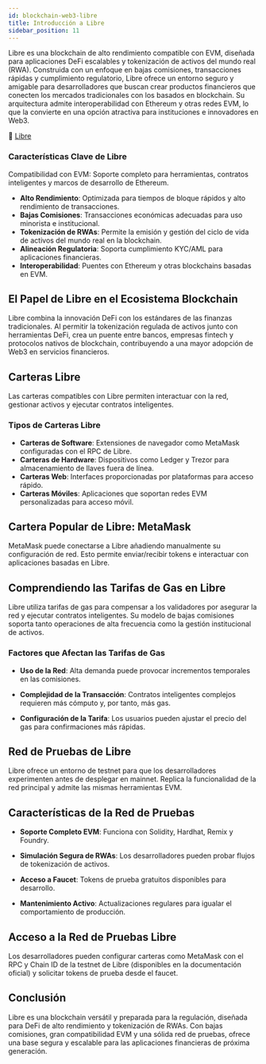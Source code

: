 ```yaml
---
id: blockchain-web3-libre
title: Introducción a Libre
sidebar_position: 11
---
```

Libre es una blockchain de alto rendimiento compatible con EVM, diseñada para aplicaciones DeFi escalables y tokenización de activos del mundo real (RWA). Construida con un enfoque en bajas comisiones, transacciones rápidas y cumplimiento regulatorio, Libre ofrece un entorno seguro y amigable para desarrolladores que buscan crear productos financieros que conecten los mercados tradicionales con los basados en blockchain.
Su arquitectura admite interoperabilidad con Ethereum y otras redes EVM, lo que la convierte en una opción atractiva para instituciones e innovadores en Web3.

🔗 [Libre](https://www.libre.org/)

### Características Clave de Libre
Compatibilidad con EVM: Soporte completo para herramientas, contratos inteligentes y marcos de desarrollo de Ethereum.

* **Alto Rendimiento**: Optimizada para tiempos de bloque rápidos y alto rendimiento de transacciones.
* **Bajas Comisiones**: Transacciones económicas adecuadas para uso minorista e institucional.
* **Tokenización de RWAs**: Permite la emisión y gestión del ciclo de vida de activos del mundo real en la blockchain.
* **Alineación Regulatoria**: Soporta cumplimiento KYC/AML para aplicaciones financieras.
* **Interoperabilidad**: Puentes con Ethereum y otras blockchains basadas en EVM.

## El Papel de Libre en el Ecosistema Blockchain
Libre combina la innovación DeFi con los estándares de las finanzas tradicionales. Al permitir la tokenización regulada de activos junto con herramientas DeFi, crea un puente entre bancos, empresas fintech y protocolos nativos de blockchain, contribuyendo a una mayor adopción de Web3 en servicios financieros.

## Carteras Libre
Las carteras compatibles con Libre permiten interactuar con la red, gestionar activos y ejecutar contratos inteligentes.

### Tipos de Carteras Libre
* **Carteras de Software**: Extensiones de navegador como MetaMask configuradas con el RPC de Libre.
* **Carteras de Hardware**: Dispositivos como Ledger y Trezor para almacenamiento de llaves fuera de línea.
* **Carteras Web**: Interfaces proporcionadas por plataformas para acceso rápido.
* **Carteras Móviles**: Aplicaciones que soportan redes EVM personalizadas para acceso móvil.

## Cartera Popular de Libre: MetaMask
MetaMask puede conectarse a Libre añadiendo manualmente su configuración de red. Esto permite enviar/recibir tokens e interactuar con aplicaciones basadas en Libre.

## Comprendiendo las Tarifas de Gas en Libre
Libre utiliza tarifas de gas para compensar a los validadores por asegurar la red y ejecutar contratos inteligentes. Su modelo de bajas comisiones soporta tanto operaciones de alta frecuencia como la gestión institucional de activos.

### Factores que Afectan las Tarifas de Gas
* **Uso de la Red**: Alta demanda puede provocar incrementos temporales en las comisiones.

* **Complejidad de la Transacción**: Contratos inteligentes complejos requieren más cómputo y, por tanto, más gas.

* **Configuración de la Tarifa**: Los usuarios pueden ajustar el precio del gas para confirmaciones más rápidas.

## Red de Pruebas de Libre
Libre ofrece un entorno de testnet para que los desarrolladores experimenten antes de desplegar en mainnet. Replica la funcionalidad de la red principal y admite las mismas herramientas EVM.

## Características de la Red de Pruebas
* **Soporte Completo EVM**: Funciona con Solidity, Hardhat, Remix y Foundry.

* **Simulación Segura de RWAs**: Los desarrolladores pueden probar flujos de tokenización de activos.

* **Acceso a Faucet**: Tokens de prueba gratuitos disponibles para desarrollo.

* **Mantenimiento Activo**: Actualizaciones regulares para igualar el comportamiento de producción.

## Acceso a la Red de Pruebas Libre
Los desarrolladores pueden configurar carteras como MetaMask con el RPC y Chain ID de la testnet de Libre (disponibles en la documentación oficial) y solicitar tokens de prueba desde el faucet.

## Conclusión
Libre es una blockchain versátil y preparada para la regulación, diseñada para DeFi de alto rendimiento y tokenización de RWAs. Con bajas comisiones, gran compatibilidad EVM y una sólida red de pruebas, ofrece una base segura y escalable para las aplicaciones financieras de próxima generación.

